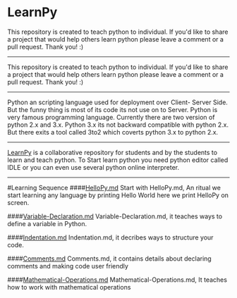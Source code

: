 # LearnPy
This repository is created to teach python to individual. If you'd like to share a project that would help others learn python please leave a comment or a pull request. Thank you! :)
____
This repository is created to teach python to individual. If you'd like to share a project that would help others learn python please leave a comment or a pull request. Thank you! :)
_____
Python an scripting language used for deployment over Client- Server Side. But the funny thing is most of its code its not use on to Server. Python is very famous programming language. Currently there are two version of python 2.x and 3.x.
Python 3.x its not backward compatible with python 2.x.
But there exits a tool called 3to2 which coverts python 3.x to python 2.x.
_____
<a href="https://github.com/BhaveshSGupta/LearnPy/">LearnPy</a> is a collaborative repository for students and by the students to learn and teach python.
To Start learn python you need python editor called IDLE or you can even use several python online interpreter.

----

#Learning Sequence
####<a href="https://github.com/BhaveshSGupta/LearnPy/blob/master/HelloPy.md">HelloPy.md</a>
 Start with HelloPy.md, An ritual we start learning any language by printing Hello World here we print HelloPy on screen.
 
####<a href="https://github.com/BhaveshSGupta/LearnPy/blob/master/Variable-Declaration.md">Variable-Declaration.md</a>
Variable-Declaration.md, it teaches ways to define a variable in Python.

####<a href="https://github.com/BhaveshSGupta/LearnPylob/master/Indentation.md">Indentation.md</a>
Indentation.md, it decribes ways to structure your code.

####<a href="https://github.com/BhaveshSGupta/LearnPy/blob/master/Comments.md">Comments.md</a>
Comments.md, it contains details about declaring comments and making code user friendly

####<a href="https://github.com/BhaveshSGupta/LearnPy/blob/master/Mathematical-Operations.md">Mathematical-Operations.md</a>
Mathematical-Operations.md, It teaches how to work with mathematical operations
